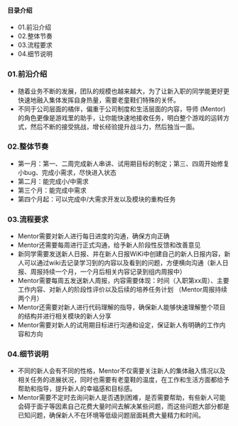 #### 目录介绍
- 01.前沿介绍
- 02.整体节奏
- 03.流程要求
- 04.细节说明


### 01.前沿介绍
- 随着业务不断的发展，团队的规模也越来越大，为了让新入职的同学能更好更快速地融入集体发挥自身热量，需要老童鞋们特殊的关怀。
- 不同于公司层面的橘伴，偏重于公司制度和生活层面的内容，导师 (Mentor) 的角色更像是游戏里的助手，让你能快速地接收任务，明白整个游戏的运转方式，然后不断的接受挑战，增长经验提升战斗力，然后独当一面。


### 02.整体节奏
- 第一月：第一、二周完成新人串讲、试用期目标的制定；第三、四周开始修复小bug、完成小需求，尽快进入状态
- 第二月：能完成小/中需求
- 第三个月：能完成中需求
- 第四个月起：可以完成中/大需求开发以及模块的重构任务


### 03.流程要求
- Mentor需要对新人进行每日进度的沟通，确保方向正确
- Mentor还需要每周进行正式沟通，给予新人阶段性反馈和改善意见
- 新同学需要发送新人日报、并在新人日报WiKi中创建自己的新人日报内容，新人可以通过wiki去记录学习到的内容以及看到的问题，方便横向沟通（新人日报、周报持续一个月，一个月后相关内容记录到组内周报中）
- Mentor需要每周五发送新人周报，内容需要体现：时间（入职第xx周）、主要工作内容、对新人的阶段性评价以及后续的培养任务计划 （Mentor周报持续两个月）
- Mentor还需要对新人进行代码理解的指导，确保新人能够快速理解整个项目的结构并进行相关模块的新人分享
- Mentor需要对新人的试用期目标进行沟通和设定，保证新人有明确的工作内容和方向



### 04.细节说明
- 不同的新人会有不同的性格，Mentor不仅需要关注新人的集体融入情况以及相关任务的进展状况，同时也需要有老童鞋的温度，在工作和生活方面都给予帮助和指导，提升新人的幸福感和目标感。
- Mentor需要不定时去询问新人是否遇到困难，是否需要帮助，有些新人可能会碍于面子等因素自己花费大量时间去解决某些问题，而这些问题大部分都是已知问题，确保新人不在环境等低级问题层面耗费大量精力和时间。







